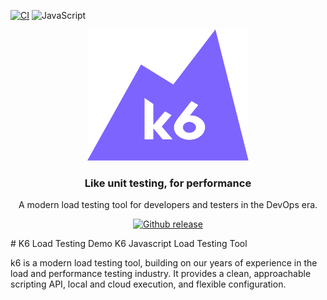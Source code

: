 [![CI](https://github.com/Mitesh411/K6LoadTestingDemo/actions/workflows/main.yml/badge.svg)](https://github.com/Mitesh411/K6LoadTestingDemo/actions/workflows/main.yml)
![JavaScript](https://img.shields.io/badge/-JavaScript-f0db4f?&style=for-the-badge&logo=JavaScript&logoColor=black)
<p align="center"><a href="https://k6.io/"><img src="/logo.svg" alt="k6" width="258" height="210" /></a></p>


<h3 align="center">Like unit testing, for performance</h3>
<p align="center">A modern load testing tool for developers and testers in the DevOps era.</p>

<p align="center">
  <a href="https://github.com/k6io/k6/releases"><img src="https://img.shields.io/github/release/k6io/k6.svg" alt="Github release"></a>
  </p>
# K6 Load Testing Demo
K6 Javascript Load Testing Tool 

k6 is a modern load testing tool, building on our years of experience in the load and performance testing industry. It provides a clean, approachable scripting API, local and cloud execution, and flexible configuration.
